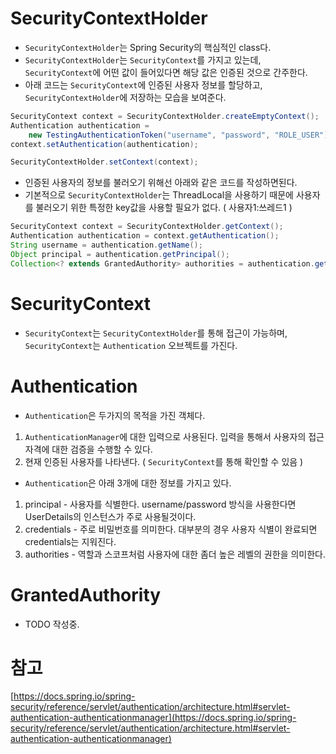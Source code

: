 
# SecurityContextHolder
- `SecurityContextHolder`는 Spring Security의 핵심적인 class다. 
- `SecurityContextHolder`는 `SecurityContext`를 가지고 있는데, `SecurityContext`에 어떤 값이 들어있다면 해당 값은 인증된 것으로 간주한다.
- 아래 코드는 `SecurityContext`에 인증된 사용자 정보를 할당하고, `SecurityContextHolder`에 저장하는 모습을 보여준다. 
```java
SecurityContext context = SecurityContextHolder.createEmptyContext();
Authentication authentication =
    new TestingAuthenticationToken("username", "password", "ROLE_USER");
context.setAuthentication(authentication);

SecurityContextHolder.setContext(context);
```
- 인증된 사용자의 정보를 불러오기 위해선 아래와 같은 코드를 작성하면된다. 
- 기본적으로 `SecurityContextHolder`는 ThreadLocal을 사용하기 때문에 사용자를 불러오기 위한 특정한 key값을 사용할 필요가 없다. ( 사용자1:쓰레드1 )
```java
SecurityContext context = SecurityContextHolder.getContext();
Authentication authentication = context.getAuthentication();
String username = authentication.getName();
Object principal = authentication.getPrincipal();
Collection<? extends GrantedAuthority> authorities = authentication.getAuthorities();
```

# SecurityContext
- `SecurityContext`는 `SecurityContextHolder`를 통해 접근이 가능하며, `SecurityContext`는 `Authentication` 오브젝트를 가진다.

# Authentication
- `Authentication`은 두가지의 목적을 가진 객체다.
1. `AuthenticationManager`에 대한 입력으로 사용된다. 입력을 통해서 사용자의 접근 자격에 대한 검증을 수행할 수 있다.
2. 현재 인증된 사용자를 나타낸다. ( `SecurityContext`를 통해 확인할 수 있음 )

- `Authentication`은 아래 3개에 대한 정보를 가지고 있다.
1. principal - 사용자를 식별한다. username/password 방식을 사용한다면 UserDetails의 인스턴스가 주로 사용될것이다.
2. credentials - 주로 비밀번호를 의미한다. 대부분의 경우 사용자 식별이 완료되면 credentials는 지워진다.
3. authorities - 역할과 스코프처럼 사용자에 대한 좀더 높은 레벨의 권한을 의미한다.

# GrantedAuthority
- TODO 작성중.



# 참고
[https://docs.spring.io/spring-security/reference/servlet/authentication/architecture.html#servlet-authentication-authenticationmanager](https://docs.spring.io/spring-security/reference/servlet/authentication/architecture.html#servlet-authentication-authenticationmanager)
